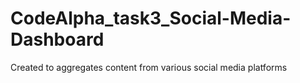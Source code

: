 # CodeAlpha_task3_Social-Media-Dashboard
Created to aggregates content from various social media platforms
